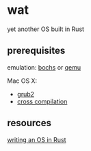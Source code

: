 # wat

yet another OS built in Rust

## prerequisites

emulation: [bochs](https://github.com/larsr/bochs) or [qemu](http://www.qemu.org/)

Mac OS X:

* [grub2](http://wiki.osdev.org/GRUB_2#Installing_GRUB_2_on_OS_X)
* [cross compilation](https://github.com/cfenollosa/os-tutorial/tree/master/11-kernel-crosscompiler)

## resources

[writing an OS in Rust](http://os.phil-opp.com/)
